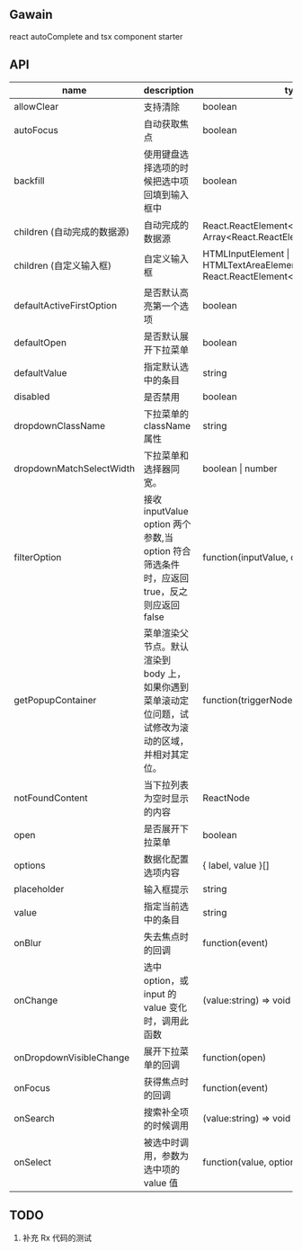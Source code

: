 ## Gawain

react autoComplete and tsx component starter

## API

| name                        | description                                                                                          | type                                                                          | default             | done |
| --------------------------- | ---------------------------------------------------------------------------------------------------- | ----------------------------------------------------------------------------- | ------------------- | ---- |
| allowClear                  | 支持清除                                                                                             | boolean                                                                       | false               | ✔    |
| autoFocus                   | 自动获取焦点                                                                                         | boolean                                                                       | false               | ✔    |
| backfill                    | 使用键盘选择选项的时候把选中项回填到输入框中                                                         | boolean                                                                       | false               | ❌   |
| children (自动完成的数据源) | 自动完成的数据源                                                                                     | React.ReactElement\<OptionProps\> \| Array<React.ReactElement\<OptionProps\>> | -                   | ❌   |
| children (自定义输入框)     | 自定义输入框                                                                                         | HTMLInputElement \| HTMLTextAreaElement \| React.ReactElement\<InputProps\>   | \<input />          | ✔    |
| defaultActiveFirstOption    | 是否默认高亮第一个选项                                                                               | boolean                                                                       | true                | ✔    |
| defaultOpen                 | 是否默认展开下拉菜单                                                                                 | boolean                                                                       | -                   | ✔    |
| defaultValue                | 指定默认选中的条目                                                                                   | string                                                                        | -                   | ✔    |
| disabled                    | 是否禁用                                                                                             | boolean                                                                       | false               | ✔    |
| dropdownClassName           | 下拉菜单的 className 属性                                                                            | string                                                                        | -                   | ✔    |
| dropdownMatchSelectWidth    | 下拉菜单和选择器同宽。                                                                               | boolean \| number                                                             | true                | ✔    |
| filterOption                | 接收 inputValue option 两个参数,当 option 符合筛选条件时，应返回 true，反之则应返回 false            | function(inputValue, option)                                                  | -                   | ✔    |
| getPopupContainer           | 菜单渲染父节点。默认渲染到 body 上，如果你遇到菜单滚动定位问题，试试修改为滚动的区域，并相对其定位。 | function(triggerNode)                                                         | () => document.body | ✔    |
| notFoundContent             | 当下拉列表为空时显示的内容                                                                           | ReactNode                                                                     | -                   | ✔    |
| open                        | 是否展开下拉菜单                                                                                     | boolean                                                                       | -                   | ✔    |
| options                     | 数据化配置选项内容                                                                                   | { label, value }[]                                                            | -                   | ✔    |
| placeholder                 | 输入框提示                                                                                           | string                                                                        | -                   | ✔    |
| value                       | 指定当前选中的条目                                                                                   | string                                                                        | -                   | ✔    |
| onBlur                      | 失去焦点时的回调                                                                                     | function(event)                                                               | -                   | ✔    |
| onChange                    | 选中 option，或 input 的 value 变化时，调用此函数                                                    | (value:string) => void                                                        | -                   | ✔    |
| onDropdownVisibleChange     | 展开下拉菜单的回调                                                                                   | function(open)                                                                | -                   | ✔    |
| onFocus                     | 获得焦点时的回调                                                                                     | function(event)                                                               | -                   | ✔    |
| onSearch                    | 搜索补全项的时候调用                                                                                 | (value:string) => void                                                        | -                   | ✔    |
| onSelect                    | 被选中时调用，参数为选中项的 value 值                                                                | function(value, option)                                                       | -                   | ✔    |

## TODO

1. 补充 Rx 代码的测试
